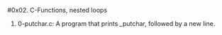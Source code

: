 #0x02. C-Functions, nested loops

1. 0-putchar.c: A program that prints _putchar, followed by a new line.
